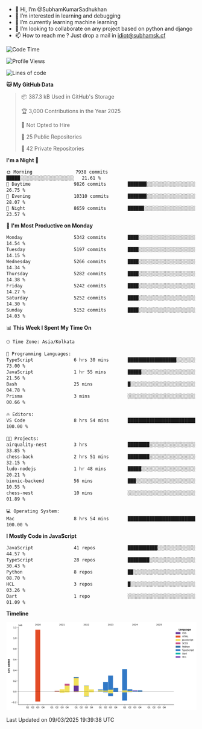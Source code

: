 - 👋 Hi, I’m @SubhamKumarSadhukhan
- 👀 I’m interested in learning and debugging
- 🌱 I’m currently learning machine learning
- 💞️ I’m looking to collaborate on any project based on python and django
- 📫 How to reach me ?
      Just drop a mail in idiot@subhamsk.cf

<!---
SubhamKumarSadhukhan/SubhamKumarSadhukhan is a ✨ special ✨ repository because its `README.md` (this file) appears on your GitHub profile.
You can click the Preview link to take a look at your changes.
--->


<!--START_SECTION:waka-->
![Code Time](http://img.shields.io/badge/Code%20Time-2%2C777%20hrs%2054%20mins-blue)

![Profile Views](http://img.shields.io/badge/Profile%20Views-5-blue)

![Lines of code](https://img.shields.io/badge/From%20Hello%20World%20I%27ve%20Written-2.8%20million%20lines%20of%20code-blue)

**🐱 My GitHub Data** 

> 📦 387.3 kB Used in GitHub's Storage 
 > 
> 🏆 3,000 Contributions in the Year 2025
 > 
> 🚫 Not Opted to Hire
 > 
> 📜 25 Public Repositories 
 > 
> 🔑 42 Private Repositories 
 > 
**I'm a Night 🦉** 

```text
🌞 Morning                7938 commits        █████░░░░░░░░░░░░░░░░░░░░   21.61 % 
🌆 Daytime                9826 commits        ███████░░░░░░░░░░░░░░░░░░   26.75 % 
🌃 Evening                10310 commits       ███████░░░░░░░░░░░░░░░░░░   28.07 % 
🌙 Night                  8659 commits        ██████░░░░░░░░░░░░░░░░░░░   23.57 % 
```
📅 **I'm Most Productive on Monday** 

```text
Monday                   5342 commits        ████░░░░░░░░░░░░░░░░░░░░░   14.54 % 
Tuesday                  5197 commits        ████░░░░░░░░░░░░░░░░░░░░░   14.15 % 
Wednesday                5266 commits        ████░░░░░░░░░░░░░░░░░░░░░   14.34 % 
Thursday                 5282 commits        ████░░░░░░░░░░░░░░░░░░░░░   14.38 % 
Friday                   5242 commits        ████░░░░░░░░░░░░░░░░░░░░░   14.27 % 
Saturday                 5252 commits        ████░░░░░░░░░░░░░░░░░░░░░   14.30 % 
Sunday                   5152 commits        ████░░░░░░░░░░░░░░░░░░░░░   14.03 % 
```


📊 **This Week I Spent My Time On** 

```text
🕑︎ Time Zone: Asia/Kolkata

💬 Programming Languages: 
TypeScript               6 hrs 30 mins       ██████████████████░░░░░░░   73.00 % 
JavaScript               1 hr 55 mins        █████░░░░░░░░░░░░░░░░░░░░   21.56 % 
Bash                     25 mins             █░░░░░░░░░░░░░░░░░░░░░░░░   04.78 % 
Prisma                   3 mins              ░░░░░░░░░░░░░░░░░░░░░░░░░   00.66 % 

🔥 Editors: 
VS Code                  8 hrs 54 mins       █████████████████████████   100.00 % 

🐱‍💻 Projects: 
airquality-nest          3 hrs               ████████░░░░░░░░░░░░░░░░░   33.85 % 
chess-back               2 hrs 51 mins       ████████░░░░░░░░░░░░░░░░░   32.15 % 
ludo-nodejs              1 hr 48 mins        █████░░░░░░░░░░░░░░░░░░░░   20.21 % 
bionic-backend           56 mins             ███░░░░░░░░░░░░░░░░░░░░░░   10.55 % 
chess-nest               10 mins             ░░░░░░░░░░░░░░░░░░░░░░░░░   01.89 % 

💻 Operating System: 
Mac                      8 hrs 54 mins       █████████████████████████   100.00 % 
```

**I Mostly Code in JavaScript** 

```text
JavaScript               41 repos            ███████████░░░░░░░░░░░░░░   44.57 % 
TypeScript               28 repos            ████████░░░░░░░░░░░░░░░░░   30.43 % 
Python                   8 repos             ██░░░░░░░░░░░░░░░░░░░░░░░   08.70 % 
HCL                      3 repos             █░░░░░░░░░░░░░░░░░░░░░░░░   03.26 % 
Dart                     1 repo              ░░░░░░░░░░░░░░░░░░░░░░░░░   01.09 % 
```



**Timeline**

![Lines of Code chart](https://raw.githubusercontent.com/SubhamKumarSadhukhan/SubhamKumarSadhukhan/main/assets/bar_graph.png)


 Last Updated on 09/03/2025 19:39:38 UTC
<!--END_SECTION:waka-->
